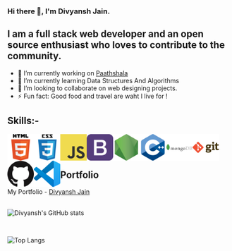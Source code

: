 ### Hi there 👋, I'm Divyansh Jain.

## I am a full stack web developer and an open source enthusiast who loves to contribute to the community.


<!-- **Divyanshj/Divyanshj** is a ✨ _special_ ✨ repository because its `README.md` (this file) appears on your GitHub profile. -->

<!-- Here are some ideas to get you started: -->

- 🔭 I’m currently working on [Paathshala](https://digipaathshala.herokuapp.com/)
- 🌱 I’m currently learning Data Structures And Algorithms
- 👯 I’m looking to collaborate on web designing projects.
- ⚡ Fun fact: Good food and travel are waht I live for !

## Skills:-

<img align="left" alt="" width="60 vw"  src="https://raw.githubusercontent.com/github/explore/80688e429a7d4ef2fca1e82350fe8e3517d3494d/topics/html/html.png" />

<img align="left" alt="" width="60 vw"  src="https://raw.githubusercontent.com/github/explore/80688e429a7d4ef2fca1e82350fe8e3517d3494d/topics/css/css.png" />
<!-- <img align="left" alt="" width="60 vw"  src="" /> -->
<img align="left" alt="" width="60 vw"  src="https://raw.githubusercontent.com/github/explore/80688e429a7d4ef2fca1e82350fe8e3517d3494d/topics/javascript/javascript.png" />
<img align="left" alt="" width="60 vw"  src="https://raw.githubusercontent.com/github/explore/80688e429a7d4ef2fca1e82350fe8e3517d3494d/topics/bootstrap/bootstrap.png" />

<img align="left" alt="" width="60 vw"  src="https://raw.githubusercontent.com/github/explore/80688e429a7d4ef2fca1e82350fe8e3517d3494d/topics/nodejs/nodejs.png" />
<img align="left" alt="" width="60 vw"  src="https://raw.githubusercontent.com/github/explore/80688e429a7d4ef2fca1e82350fe8e3517d3494d/topics/cpp/cpp.png" />
<img align="left" alt="" width="60 vw"  src="https://raw.githubusercontent.com/github/explore/80688e429a7d4ef2fca1e82350fe8e3517d3494d/topics/mongodb/mongodb.png" />
<img align="left" alt="" width="60 vw"  src="https://raw.githubusercontent.com/github/explore/80688e429a7d4ef2fca1e82350fe8e3517d3494d/topics/git/git.png" />
<img align="left" alt="" width="60 vw"  src="https://avatars3.githubusercontent.com/u/10251060?s=200&v=4" />
<img align="left" alt="" width="60 vw"  src="https://raw.githubusercontent.com/github/explore/78df643247d429f6cc873026c0622819ad797942/topics/github/github.png" />
<img align="left" alt="" width="60 vw"  src="https://raw.githubusercontent.com/github/explore/80688e429a7d4ef2fca1e82350fe8e3517d3494d/topics/visual-studio-code/visual-studio-code.png" />


<br><br><br>
## Portfolio
My Portfolio - [Divyansh Jain](https://divyansh-jain-portfolio.netlify.app/)
<br><br>
<!-- ![Divyansh's GitHub stats](https://github-readme-stats.vercel.app/api?username=Divyanshj&hide=contribs,theme=radical) -->
![Divyansh's GitHub stats](https://github-readme-stats.vercel.app/api?username=Divyanshj&show_icons=true&theme=dracula)

<br>

<!-- [![Top Langs](https://github-readme-stats.vercel.app/api/top-langs/?username=anuraghazra)](https://github.com/Divyanshj/github-readme-stats&theme=gradient) -->
![Top Langs](https://github-readme-stats.vercel.app/api/top-langs/?username=Divyanshj&theme=dracula)



